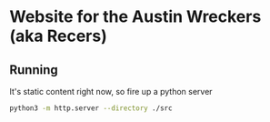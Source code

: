 # Website for the Austin Wreckers (aka Recers)

## Running

It's static content right now, so fire up a python server

```bash
python3 -m http.server --directory ./src
```
